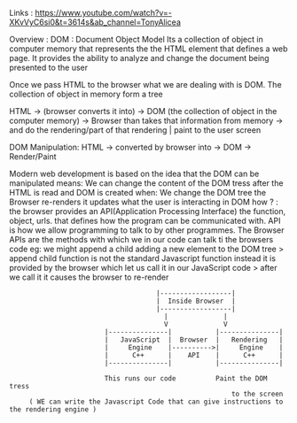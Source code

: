 Links : https://www.youtube.com/watch?v=-XKvVyC6si0&t=3614s&ab_channel=TonyAlicea

Overview :
DOM : Document Object Model
Its a collection of object in computer memory that represents the the HTML element that defines a web page.
It provides the ability to analyze and change the document being presented to the user

Once we pass HTML to the browser what we are dealing with is DOM.
The collection of object in memory form a tree

HTML -> (browser converts it into) -> DOM (the collection of object in the computer memory) -> Browser than takes that information from memory -> and do the rendering/part of that rendering | paint to the user screen

DOM Manipulation:
HTML -> converted by browser into -> DOM -> Render/Paint

Modern web development is based on the idea that the DOM can be manipulated
means:
We can change the content of the DOM tress after the HTML is read and DOM is created
when:
We change the DOM tree the Browser re-renders it updates what the user is interacting in DOM
how ? :
the browser provides an API(Application Processing Interface)
the function, object, urls. that defines how the program can be communicated with. API is how we allow programming to talk to by other programmes.
The Browser APIs are the methods with which we in our code can talk ti the browsers code
eg:
we might append a child adding a new element to the DOM tree > append child function is not the standard Javascript function instead it is provided by the browser which let us call it in our JavaScript code > after we call it it causes the browser to re-render

                                         |------------------|
                                         |  Inside Browser  |
                                         |------------------|
                                           |              |
                                           V              V
                            |---------------|           |---------------|
                            |   JavaScript  |  Browser  |   Rendering   |
                            |     Engine    |---------->|     Engine    |
                            |      C++      |    API    |      C++      |
                            |---------------|           |---------------|

                            This runs our code          Paint the DOM tress
                                                            to the screen
         ( WE can write the Javascript Code that can give instructions to the rendering engine )

